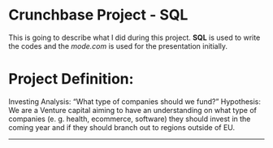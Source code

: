 # Crunchbase Project - SQL 
This is going to describe what I did during this project.
**SQL** is used to write the codes and the *mode.com* is used for the presentation initially.

# Project Definition: 

Investing Analysis:  “What type of companies should we fund?”
    Hypothesis: We are a Venture capital aiming to have an understanding on what type of companies (e. g. health, ecommerce, software)  they should invest in the coming year and if they should branch out to regions outside of EU.
***
